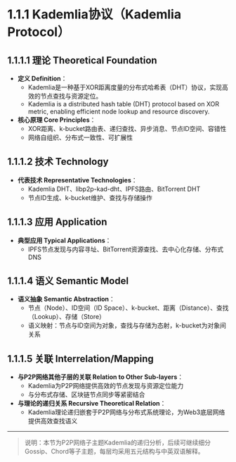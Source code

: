 # 1.1.1 Kademlia协议（Kademlia Protocol）

## 1.1.1.1 理论 Theoretical Foundation

- **定义 Definition**：
  - Kademlia是一种基于XOR距离度量的分布式哈希表（DHT）协议，实现高效的节点查找与资源定位。
  - Kademlia is a distributed hash table (DHT) protocol based on XOR metric, enabling efficient node lookup and resource discovery.
- **核心原理 Core Principles**：
  - XOR距离、k-bucket路由表、递归查找、异步消息、节点ID空间、容错性
  - 网络自组织、分布式一致性、可扩展性

## 1.1.1.2 技术 Technology

- **代表技术 Representative Technologies**：
  - Kademlia DHT、libp2p-kad-dht、IPFS路由、BitTorrent DHT
  - 节点ID生成、k-bucket维护、查找与存储操作

## 1.1.1.3 应用 Application

- **典型应用 Typical Applications**：
  - IPFS节点发现与内容寻址、BitTorrent资源查找、去中心化存储、分布式DNS

## 1.1.1.4 语义 Semantic Model

- **语义抽象 Semantic Abstraction**：
  - 节点（Node）、ID空间（ID Space）、k-bucket、距离（Distance）、查找（Lookup）、存储（Store）
  - 语义映射：节点与ID空间为对象，查找与存储为态射，k-bucket为对象间关系

## 1.1.1.5 关联 Interrelation/Mapping

- **与P2P网络其他子层的关联 Relation to Other Sub-layers**：
  - Kademlia为P2P网络提供高效的节点发现与资源定位能力
  - 与分布式存储、区块链节点同步等紧密结合
- **与理论的递归关系 Recursive Theoretical Relation**：
  - Kademlia理论递归嵌套于P2P网络与分布式系统理论，为Web3底层网络提供高效查找语义

---

> 说明：本节为P2P网络子主题Kademlia的递归分析，后续可继续细分Gossip、Chord等子主题，每层均采用五元结构与中英双语解释。
